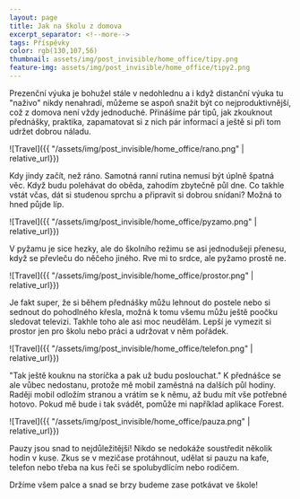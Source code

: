 ```yaml
---
layout: page
title: Jak na školu z domova
excerpt_separator: <!--more-->
tags: Příspěvky
color: rgb(130,107,56)
thumbnail: assets/img/post_invisible/home_office/tipy.png
feature-img: assets/img/post_invisible/home_office/tipy2.png
---
```

<p>Prezenční výuka je bohužel stále v nedohlednu a i když distanční výuka tu "naživo"
nikdy nenahradí, můžeme se aspoň snažit být co nejproduktivnější, což z domova není vždy
jednoduché. Přinášíme pár tipů, jak zkouknout přednášky, praktika, zapamatovat si
z nich pár informací a ještě si při tom udržet dobrou náladu.</p>
<!--more-->
![Travel]({{ "/assets/img/post_invisible/home_office/rano.png" | relative_url}})
<p>Kdy jindy začít, než ráno. Samotná ranní rutina nemusí být úplně špatná věc. Když budu
polehávat do oběda, zahodím zbytečně půl dne. Co takhle vstát včas, dát si studenou sprchu
a připravit si dobrou snídani? Možná to hned půjde líp.</p>
![Travel]({{ "/assets/img/post_invisible/home_office/pyzamo.png" | relative_url}})
<p>V pyžamu je sice hezky, ale do školního režimu se asi jednodušeji přenesu,
když se převleču do něčeho jiného. Rve mi to srdce, ale pyžamo prostě ne.</p>

![Travel]({{ "/assets/img/post_invisible/home_office/prostor.png" | relative_url}})
<p>Je fakt super, že si během přednášky můžu lehnout do postele nebo si sednout do pohodlného
křesla, možná k tomu všemu můžu ještě poočku sledovat televizi. Takhle toho ale asi moc neudělám.
Lepší je vymezit si prostor jen pro školu nebo práci a udržovat v něm pořádek.</p>

![Travel]({{ "/assets/img/post_invisible/home_office/telefon.png" | relative_url}})
<p>"Tak ještě kouknu na storíčka a pak už budu poslouchat." K přednášce se ale vůbec nedostanu,
protože mě mobil zaměstná na dalších půl hodiny. Raději mobil odložím stranou a vrátím se k němu,
až budu mít vše potřebné hotovo. Pokud mě bude i tak svádět, pomůže mi například aplikace Forest.</p>

![Travel]({{ "/assets/img/post_invisible/home_office/pauza.png" | relative_url}})
<p>Pauzy jsou snad to nejdůležitější! Nikdo se nedokáže soustředit několik hodin v kuse.
Zkus se v mezičase protáhnout, udělat si pauzu na kafe, telefon nebo třeba na kus řeči
se spolubydlícím nebo rodičem.</p>
<p>Držíme všem palce a snad se brzy budeme zase potkávat ve škole!</p>